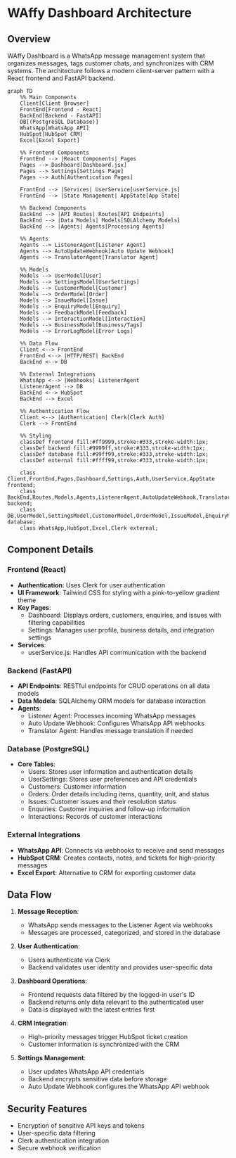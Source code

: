 # WAffy Dashboard Architecture

## Overview
WAffy Dashboard is a WhatsApp message management system that organizes messages, tags customer chats, and synchronizes with CRM systems. The architecture follows a modern client-server pattern with a React frontend and FastAPI backend.

```mermaid
graph TD
    %% Main Components
    Client[Client Browser]
    FrontEnd[Frontend - React]
    BackEnd[Backend - FastAPI]
    DB[(PostgreSQL Database)]
    WhatsApp[WhatsApp API]
    HubSpot[HubSpot CRM]
    Excel[Excel Export]
    
    %% Frontend Components
    FrontEnd --> |React Components| Pages
    Pages --> Dashboard[Dashboard.jsx]
    Pages --> Settings[Settings Page]
    Pages --> Auth[Authentication Pages]
    
    FrontEnd --> |Services| UserService[userService.js]
    FrontEnd --> |State Management| AppState[App State]
    
    %% Backend Components
    BackEnd --> |API Routes| Routes[API Endpoints]
    BackEnd --> |Data Models| Models[SQLAlchemy Models]
    BackEnd --> |Agents| Agents[Processing Agents]
    
    %% Agents
    Agents --> ListenerAgent[Listener Agent]
    Agents --> AutoUpdateWebhook[Auto Update Webhook]
    Agents --> TranslatorAgent[Translator Agent]
    
    %% Models
    Models --> UserModel[User]
    Models --> SettingsModel[UserSettings]
    Models --> CustomerModel[Customer]
    Models --> OrderModel[Order]
    Models --> IssueModel[Issue]
    Models --> EnquiryModel[Enquiry]
    Models --> FeedbackModel[Feedback]
    Models --> InteractionModel[Interaction]
    Models --> BusinessModel[Business/Tags]
    Models --> ErrorLogModel[Error Logs]
    
    %% Data Flow
    Client <--> FrontEnd
    FrontEnd <--> |HTTP/REST| BackEnd
    BackEnd <--> DB
    
    %% External Integrations
    WhatsApp <--> |Webhooks| ListenerAgent
    ListenerAgent --> DB
    BackEnd <--> HubSpot
    BackEnd --> Excel
    
    %% Authentication Flow
    Client <--> |Authentication| Clerk[Clerk Auth]
    Clerk --> FrontEnd
    
    %% Styling
    classDef frontend fill:#ff9999,stroke:#333,stroke-width:1px;
    classDef backend fill:#9999ff,stroke:#333,stroke-width:1px;
    classDef database fill:#99ff99,stroke:#333,stroke-width:1px;
    classDef external fill:#ffff99,stroke:#333,stroke-width:1px;
    
    class Client,FrontEnd,Pages,Dashboard,Settings,Auth,UserService,AppState frontend;
    class BackEnd,Routes,Models,Agents,ListenerAgent,AutoUpdateWebhook,TranslatorAgent backend;
    class DB,UserModel,SettingsModel,CustomerModel,OrderModel,IssueModel,EnquiryModel,FeedbackModel,InteractionModel,BusinessModel,ErrorLogModel database;
    class WhatsApp,HubSpot,Excel,Clerk external;
```

## Component Details

### Frontend (React)
- **Authentication**: Uses Clerk for user authentication
- **UI Framework**: Tailwind CSS for styling with a pink-to-yellow gradient theme
- **Key Pages**:
  - Dashboard: Displays orders, customers, enquiries, and issues with filtering capabilities
  - Settings: Manages user profile, business details, and integration settings
- **Services**:
  - userService.js: Handles API communication with the backend

### Backend (FastAPI)
- **API Endpoints**: RESTful endpoints for CRUD operations on all data models
- **Data Models**: SQLAlchemy ORM models for database interaction
- **Agents**:
  - Listener Agent: Processes incoming WhatsApp messages
  - Auto Update Webhook: Configures WhatsApp API webhooks
  - Translator Agent: Handles message translation if needed

### Database (PostgreSQL)
- **Core Tables**:
  - Users: Stores user information and authentication details
  - UserSettings: Stores user preferences and API credentials
  - Customers: Customer information
  - Orders: Order details including items, quantity, unit, and status
  - Issues: Customer issues and their resolution status
  - Enquiries: Customer inquiries and follow-up information
  - Interactions: Records of customer interactions

### External Integrations
- **WhatsApp API**: Connects via webhooks to receive and send messages
- **HubSpot CRM**: Creates contacts, notes, and tickets for high-priority messages
- **Excel Export**: Alternative to CRM for exporting customer data

## Data Flow

1. **Message Reception**:
   - WhatsApp sends messages to the Listener Agent via webhooks
   - Messages are processed, categorized, and stored in the database

2. **User Authentication**:
   - Users authenticate via Clerk
   - Backend validates user identity and provides user-specific data

3. **Dashboard Operations**:
   - Frontend requests data filtered by the logged-in user's ID
   - Backend returns only data relevant to the authenticated user
   - Data is displayed with the latest entries first

4. **CRM Integration**:
   - High-priority messages trigger HubSpot ticket creation
   - Customer information is synchronized with the CRM

5. **Settings Management**:
   - User updates WhatsApp API credentials
   - Backend encrypts sensitive data before storage
   - Auto Update Webhook configures the WhatsApp API webhook

## Security Features
- Encryption of sensitive API keys and tokens
- User-specific data filtering
- Clerk authentication integration
- Secure webhook verification
